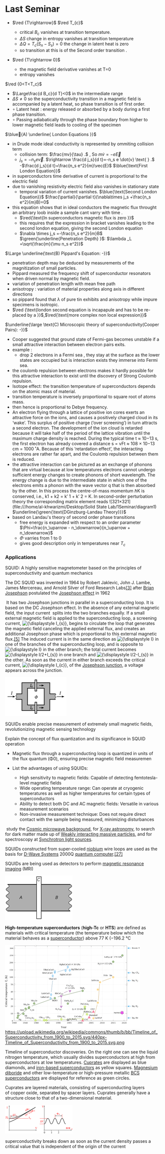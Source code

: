 # Last Seminar
- $\red {T\rightarrow}$ $\red T_{c}$ 
    - critical $B_c$ vanishes at transition temperature.
    - $\Delta S$ change in entropy vanishes at transition temperature
    - $\Delta Q= T_c (S_n -S_s)=0$ the change in latent heat is zero 
    - so transition at this is of the Second order transition
.

- $\red {T\rightarrow  0}$
    - the magnetic field derivative vanishes at T=0
    - entropy vanishes

$\red {0<T<T_c}$
- $\Large\frac{d B_c}{d T}<0$ in the intermediate range
- $\Delta S\neq 0$  so the superconductivity transition in a magnetic field is accompanied by a latent heat, so phase transition is of first order.
- $\circ$ Latent heat : energy released or absorbed by a body during a first  phase transition.
- $\circ$ Passing adiabatically through the phase boundary from higher to lower magnetic field leads to cooling of the specimen

$\blue{ِA) \underline{  London Equations }}$  
- in Drude mode ideal conductivity is represented by ommiting collision term
    - collision term:  $\frac{mv}{\tau} .$ , So      $m\dot{v}=-e \vec{E}$
    - $j_s =-n_s e \vec{v}  .$ $\rightarrow \frac{d j_s}{d t}=-n_s e \dot{v} \text{ } .$
    -$\frac{d j_s}{d t}=\frac{n_s e^2}{m}\vec{E}$    $\blue{\text{First London Equation}}$
- in superconductors time derivative of current is proportional to the electric field
- due to vanishing resistivity electric field also vanishes in stationary state
    - temporal variation of current vanishes.
$\blue{\text{Second London Equation}}$
$\frac{\partial}{\partial t}(\nabla\times j_s +\frac{n_s e^2}{m}B)=0$
- this equation shows that in ideal conductors the magnetic flux throught an arbitrary loob inside a sample cant varry with time .
    - $\red{\text{In superconductors magnetic flux is zero  }}$
    - this requires that the expression in bracket vanishes leading to the second london equation, giving the second London equation
    - $\nabla \times j_s =-\frac{n_s e^2}{m}B$
  $\green{\underline{Penetration Depth} }$: $\lambda _L =\sqrt{\frac{m}{\mu n_s e^2}}$

$\Large \underline{\text{B) Pippard's Equation: -}}$

- penetration depth may be deduced by measurements of the magnitization of small particles.
- Pippard measured the frequency shift of superconductor resonators when driven normal by magnetic field.
- variation of penetration length with mean free path
- anisotropy : variation of material properties along axis in different directions
- so pippard found that $\lambda$ of pure tin exhibits and anisotropy while impure specimens is isotropic.
- $\red {\text{london second equation is incapapule and has to be re-placed  by a }}$,$\red{\text{more complex non local expression}}$

$\underline{\large \text{C) Microscopic theory of superconductivity(Cooper Pairs): -}}$
- Cooper suggested that ground state of Fermi-gas becomes unstable if a small attractive interaction between electron pairs exits.
- example :
    - drop 2 electrons in a Fermi sea , they stay at the surface as the lower states are occupied but is interaction exists they immerse into Fermi sea.
- the coulomb repulsion between electrons makes it hardly possible for this attractive interaction to exist until the discovery of Strong Coulomb repulsion.
- Isotope effect: the transition temperature of superconductors depends on the atomic mass of material.
- transition temperature is inversely proportional to square root of atoms mass.
- then hence is proportional to Debye frequency.
- An electron flying through a lattice of positive ion cores exerts an attractive force on the ions, and causes a positively charged cloud in its ‘wake’. This surplus of positive charge (‘over screening’) in turn attracts a second electron. The development of the ion cloud is retarded because it will take half of the period of the lattice vibration until the maximum charge density is reached. During the typical time t ≈ 10−13 s, the first electron has already covered a distance s = vFt ≈ 108 × 10−13 cm = 1000 ˚A. Because of this ‘retardation effect’, the interacting electrons are rather far apart, and the Coulomb repulsion between them is reduced.
- the attractive interaction can be pictured as an exchange of phonons that are virtual because at low temperatures electrons cannot undergo sufficient energy changes to create phonons of short wavelength. The energy change is due to the intermediate state in which one of the electrons emits a phonon with the wave vector q that is then absorbed by the other. In this process the centre-of-mass momentum ℏK is conserved, i.e., k1 + k2 = k′ 1 + k′ 2 = K. In second-order perturbation theory the corresponding matrix element reads 
![321×321](file:///home/al-khwarizmi/Desktop/Solid State Lab/1Seminar/diagram1)
$\underline{\green{\text{DGinzburg-Landau Theory}}}$
- based on Landau's theory of second order phase transitions
    - free energy is expanded with respect to an order parameter $\Phi=\frac{n_\uparrow - n_\downarrow}{n_\uparrow + n_\downarrow}$
    - $\Phi$ varries from 1 to 0
    -  gives good description only in temperatures near $T_c$




### Applications

SQUID: A highly sensitive magnetometer based on the principles of superconductivity and quantum mechanics

<!--StartFragment-->

The DC SQUID was invented in 1964 by Robert Jaklevic, John J. Lambe, James Mercereau, and Arnold Silver of Ford Research Labs[\[3\]](https://en.wikipedia.org/wiki/SQUID#cite_note-Jaklevic64-3) after [Brian Josephson](https://en.wikipedia.org/wiki/Brian_Josephson "Brian Josephson") postulated the [Josephson effect](https://en.wikipedia.org/wiki/Josephson_effect "Josephson effect") in 1962
<!--StartFragment-->

 It has two Josephson junctions in parallel in a superconducting loop. It is based on the DC Josephson effect. In the absence of any external magnetic field, the input current  splits into the two branches equally. If a small external magnetic field is applied to the superconducting loop, a screening current, ![{\displaystyle I\_{s}}](https://wikimedia.org/api/rest_v1/media/math/render/svg/da7c52cd07d12dbec808d9b0c5a17ccd346054f3), begins to circulate the loop that generates the magnetic field canceling the applied external flux, and creates an additional Josephson phase which is proportional to this external magnetic flux.[\[5\]](https://en.wikipedia.org/wiki/SQUID#cite_note-5) The induced current is in the same direction as ![{\displaystyle I}](https://wikimedia.org/api/rest_v1/media/math/render/svg/535ea7fc4134a31cbe2251d9d3511374bc41be9f) in one of the branches of the superconducting loop, and is opposite to ![{\displaystyle I}](https://wikimedia.org/api/rest_v1/media/math/render/svg/535ea7fc4134a31cbe2251d9d3511374bc41be9f) in the other branch; the total current becomes ![{\displaystyle I/2+I\_{s}}](https://wikimedia.org/api/rest_v1/media/math/render/svg/c7405116c99ffcea4efb0fe0945116d02d1983a8) in one branch and ![{\displaystyle I/2-I\_{s}}](https://wikimedia.org/api/rest_v1/media/math/render/svg/5c30515b2c9a3de1ff3c5fecac4a8857e695c83d) in the other. As soon as the current in either branch exceeds the critical current, ![{\displaystyle I\_{c}}](https://wikimedia.org/api/rest_v1/media/math/render/svg/7463de5fff5fee0c540ac1d8cd1aca43f4852c65), of the [Josephson junction](https://en.wikipedia.org/wiki/Josephson_junction "Josephson junction"), a voltage appears across the junction.

<!--EndFragment-->

<!--EndFragment-->

![1465c423cc41079b7c155f5393ae79b3.png](./1465c423cc41079b7c155f5393ae79b3.png)

SQUIDs enable precise measurement of extremely small magnetic fields, revolutionizing magnetic sensing technology



Explain the concept of flux quantization and its significance in SQUID operation

*   Magnetic flux through a superconducting loop is quantized in units of the flux quantum (Φ0), ensuring precise magnetic field measuremen



*   List the advantages of using SQUIDs:

    *   High sensitivity to magnetic fields: Capable of detecting femtotesla-level magnetic fields
    *   Wide operating temperature range: Can operate at cryogenic temperatures as well as higher temperatures for certain types of superconductors
    *   Ability to detect both DC and AC magnetic fields: Versatile in various measurement scenarios
    *   Non-invasive measurement technique: Does not require direct contact with the sample being measured, minimizing disturbances

<!--StartFragment-->

 study the [Cosmic microwave background](https://en.wikipedia.org/wiki/Cosmic_microwave_background "Cosmic microwave background"), for [X-ray astronomy](https://en.wikipedia.org/wiki/X-ray_astronomy "X-ray astronomy"), to search for dark matter made up of [Weakly interacting massive particles](https://en.wikipedia.org/wiki/Weakly_interacting_massive_particles "Weakly interacting massive particles"), and for spectroscopy at [Synchrotron light sources](https://en.wikipedia.org/wiki/Synchrotron_light_sources "Synchrotron light sources").

<!--EndFragment-->
<!--StartFragment-->

SQUIDs constructed from super-cooled [niobium](https://en.wikipedia.org/wiki/Niobium "Niobium") wire loops are used as the basis for [D-Wave Systems](https://en.wikipedia.org/wiki/D-Wave_Systems "D-Wave Systems") 2000Q [quantum computer](https://en.wikipedia.org/wiki/Quantum_computer "Quantum computer").[\[27\]](https://en.wikipedia.org/wiki/SQUID#cite_note-27)

<!--EndFragment-->
<!--StartFragment-->

SQUIDs are being used as detectors to perform [magnetic resonance imaging](https://en.wikipedia.org/wiki/Magnetic_resonance_imaging "Magnetic resonance imaging") (MRI)

<!--EndFragment-->
![4e31cb7b77d0c32148bc4e9bbce22f96.png](./4e31cb7b77d0c32148bc4e9bbce22f96.png "4e31cb7b77d0c32148bc4e9bbce22f96.png")

<!--StartFragment-->

**High-temperature superconductors** (**high-Tc** or **HTS**) are defined as materials with critical temperature (the temperature below which the material behaves as a [superconductor](https://en.wikipedia.org/wiki/Superconductor "Superconductor")) above 77 K (−196.2 °C

<!--EndFragment-->
![914280ba8ed6ecd56bfce8cb3f18d856.png](./914280ba8ed6ecd56bfce8cb3f18d856.png)
https://upload.wikimedia.org/wikipedia/commons/thumb/b/bb/Timeline_of_Superconductivity_from_1900_to_2015.svg/440px-Timeline_of_Superconductivity_from_1900_to_2015.svg.png
<!--StartFragment-->

Timeline of superconductor discoveries. On the right one can see the liquid nitrogen temperature, which usually divides superconductors at high from superconductors at low temperatures. [Cuprates](https://en.wikipedia.org/wiki/Cuprate "Cuprate") are displayed as blue diamonds, and [iron-based superconductors](https://en.wikipedia.org/wiki/Iron-based_superconductor "Iron-based superconductor") as yellow squares. [Magnesium diboride](https://en.wikipedia.org/wiki/Magnesium_diboride "Magnesium diboride") and other low-temperature or high-pressure metallic [BCS superconductors](https://en.wikipedia.org/wiki/BCS_superconductor "BCS superconductor") are displayed for reference as green circles.

<!--EndFragment-->

<!--StartFragment-->

Cuprates are layered materials, consisting of superconducting layers of copper oxide, separated by spacer layers. Cuprates generally have a structure close to that of a two-dimensional material.

<!--EndFragment-->


![cdbf8845c707664878486368fbe32a3d.png](./cdbf8845c707664878486368fbe32a3d.png)
<!--StartFragment-->

superconductivity breaks down as soon as the current density passes a critical value that is independent of the origin of the current

<!--EndFragment-->

